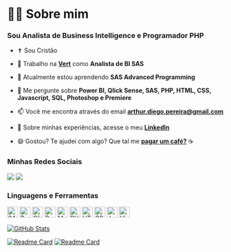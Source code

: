 <h1>👨‍💻 Sobre mim</h1>
<h3>Sou Analista de Business Intelligence e Programador PHP</h3>

- ✝️ Sou Cristão

- 🔭 Trabalho na <a href="https://github.com/vert-brasil">**Vert**</a> como **Analista de BI SAS**

- 🌱 Atualmente estou aprendendo **SAS Advanced Programming**

- 💬 Me pergunte sobre **Power BI, Qlick Sense, SAS, PHP, HTML, CSS, Javascript, SQL, Photoshop e Premiere**

- 📫 Você me encontra através do email **arthur.diego.pereira@gmail.com**

- 📄 Sobre minhas experiências, acesse o meu <a href="https://linkedin.com/in/arthurdiegopereira">**LinkedIn**</a>

- 😄 Gostou? Te ajudei com algo? Que tal me <a href="https://mepagaumcafe.com.br/arthurdiegopereira/">**pagar um café?**</a> ☕

<h3>Minhas Redes Sociais</h3>
<p>
<a href="https://www.linkedin.com/in/arthurdiegopereira/" target="_blank" rel="noreferrer"><img src = "https://img.shields.io/badge/linkedin-%230077B5.svg?&style=for-the-badge&logo=linkedin&logoColor=white" /></a> 
<a href="https://www.instagram.com/arthurdiegopereira/" target="_blank" rel="noreferrer"><img src = "https://img.shields.io/badge/instagram-%23E4405F.svg?&style=for-the-badge&logo=instagram&logoColor=white"></a>
</p>
<h3>Linguagens e Ferramentas</h3>
<p>
<img src="https://img.shields.io/badge/SAS-Icon?style=for-the-badge&logo=sas&color=%23007cc2" alt="SAS logo" title="SAS" height="25" />
<img src="https://img.shields.io/badge/PowerBI-Icon?style=for-the-badge&logo=powerbi&color=282C34" alt="PowerBI logo" title="PowerBI" height="25" />
<img src="https://img.shields.io/badge/Qlik-Icon?style=for-the-badge&logo=qlik&logoColor=%23009c4d&color=282C34" alt="QlikSense logo" title="QlikSense" height="25" />
<img src="https://img.shields.io/badge/Python-Icon?style=for-the-badge&logo=python&color=282C34" alt="Python logo" title="Python" height="25" />
<img src="https://img.shields.io/badge/SQL-Icon?style=for-the-badge&logo=microsoftsqlserver&color=282C34" alt="MySQL logo" title="SQL" height="25" />
<img src="https://img.shields.io/badge/PHP-Icon?style=for-the-badge&logo=php&color=282C34" alt="PHP logo" title="PHP" height="25" />
<img src="https://img.shields.io/badge/HTML-Icon?style=for-the-badge&logo=html5&color=282C34" alt="HTML5 logo" title="HTML5" height="25" />
<img src="https://img.shields.io/badge/CSS-Icon?style=for-the-badge&logo=css3&logoColor=%232d53e5&color=282C34" alt="CSS3 logo" title="CSS3" height="25" />
<img src="https://img.shields.io/badge/Javascript-Icon?style=for-the-badge&logo=javascript&color=282C34" alt="JavaScript logo" title="JavaScript" height="25" />
<img src="https://img.shields.io/badge/VSCode-Icon?style=for-the-badge&logo=visualstudiocode&logoColor=%232e7db6&color=282C34" alt="Visual Studio Code logo" title="Visual Studio Code" height="25" />
</p>

[![GitHub Stats](https://github-readme-stats.vercel.app/api?username=artYYDP&theme=transparent&show_icons=true&hide=contribs,prs)](https://github.com/anuraghazra/github-readme-stats)

[![Readme Card](https://github-readme-stats.vercel.app/api/pin/?username=artYYDP&repo=SAS-Geo&theme=dark)](https://github.com/artYYDP/SAS_Geo)
[![Readme Card](https://github-readme-stats.vercel.app/api/pin/?username=artYYDP&repo=sas-viya-codes&theme=dark)](https://github.com/artYYDP/sas-viya-codes)
